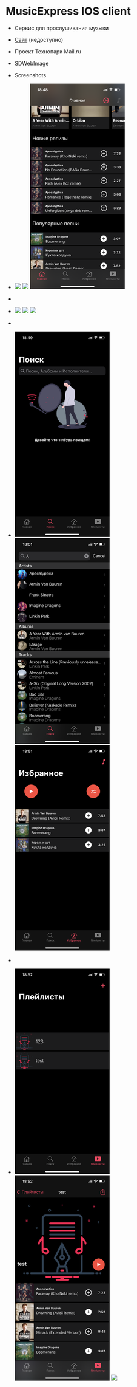 # MusicExpress IOS client
* Сервис для прослушивания музыки
* [Cайт](https://musicexpress.sarafa2n.ru/) (недоступно)
* Проект Технопарк Mail.ru
* SDWebImage
* Screenshots
* <img src = "Screenshots/signIn.PNG" width = 250> <img src = "Screenshots/home1.PNG" width = 250> <img src = "Screenshots/home2.PNG" width = 250> 
* 
* <img src = "Screenshots/linkinPark.PNG" width = 250> <img src = "Screenshots/Apocalyptica.PNG" width = 250> <img src = "Screenshots/imagineDragons.PNG" width = 250>

*
* <img src = "Screenshots/search1.PNG" width = 250> <img src = "Screenshots/search2.PNG" width = 250> <img src = "Screenshots/favorite.PNG" width = 250> 
* 
* <img src = "Screenshots/playlists.PNG" width = 250> <img src = "Screenshots/playlists2.PNG" width = 250> <img src = "Screenshots/player.PNG" width = 250>






